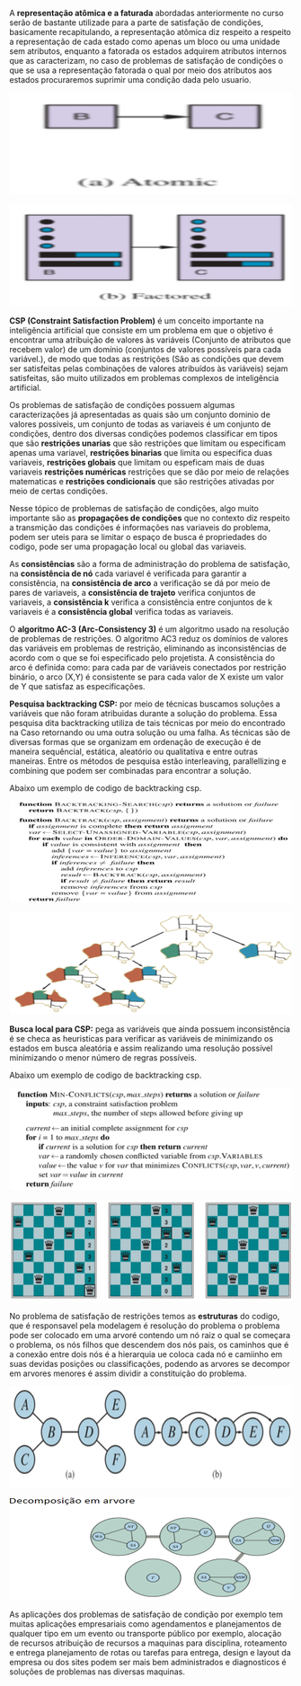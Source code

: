 
A **representação atômica e a faturada** abordadas anteriormente no curso serão de bastante utilizade para a parte de satisfação de condições, basicamente recapitulando, a representação atômica diz respeito a respeito a representação de cada estado como apenas um bloco ou uma unidade sem atributos, enquanto a fatorada os estados adquirem atributos internos que as caracterizam, no caso de problemas de satisfação de condições o que se usa a representação fatorada o qual por meio dos atributos aos estados procuraremos suprimir uma condição dada pelo usuario.

<p align="center">
  <img width="687" height="182" src= IMG2.png title="Breadth-first search">
</p>

<p align="center">
  <img width="687" height="182" src= img3.png title="Breadth-first search">
</p>

**CSP (Constraint Satisfaction Problem)** é um conceito importante na inteligência artificial que consiste em um problema em que o objetivo é encontrar uma atribuição de valores às variáveis (Conjunto de atributos que recebem valor) de um domínio (conjuntos de valores possíveis para cada variável.), de modo que todas as restrições (São as condições que devem ser satisfeitas pelas combinações de valores atribuídos às variáveis) sejam satisfeitas, são muito utilizados em problemas complexos de inteligência artificial.

Os problemas de satisfação de condições possuem algumas caracterizações já apresentadas as quais são um conjunto dominio de valores possiveis, um conjunto de todas as variaveis é um conjunto de condições, dentro dos diversas condições podemos classificar em tipos que são **restrições unarias** que são restrições que limitam ou especificam apenas uma variavel, **restrições binarias** que limita ou especifica duas variaveis, **restrições globais** que limitam ou espeficam mais de duas variaveis **restrições numéricas** restrições que se dão por meio de relações matematicas e **restrições condicionais** que são restrições ativadas por meio de certas condições.

Nesse tópico de problemas de satisfação de condições, algo muito importante são as **propagações de condições** que no contexto diz respeito a transmição das condições é informações nas variaveis do problema, podem ser uteis para se limitar o espaço de busca é propriedades do codigo, pode ser uma propagação local ou global das variaveis.

As **consistências** são a forma de administração do problema de satisfação,  na **consistência de nó** cada variavel é verificada para garantir a consistência, na **consistência de arco** a verificação se dá por meio de pares de variaveis, a **consistência de trajeto** verifica conjuntos de variaveis, a **consistência k** verifica a consistência entre conjuntos de k variaveis é a **consistência global** verifica todas as variaveis.

O **algoritmo AC-3 (Arc-Consistency 3)** é um algoritmo usado na resolução de problemas de restrições. O algoritmo AC3 reduz os domínios de valores das variáveis em problemas de restrição, eliminando as inconsistências de acordo com o que se foi especificado pelo projetista. A consistência do arco é definida como: para cada par de variáveis conectados por restrição binário, o arco (X,Y) é consistente se para cada valor de X existe um valor de Y que satisfaz as especificações.


**Pesquisa backtracking CSP:** por meio de técnicas buscamos soluções a variáveis que não foram atribuidas durante a solução do problema. Essa pesquisa dita backtracking utiliza de tais técnicas por meio do encontrado na Caso retornando ou uma outra solução ou uma falha. As técnicas são de diversas formas que se organizam em ordenação de execução é de maneira sequêncial, estática, aleatório ou qualitativa e entre outras maneiras. Entre os métodos de pesquisa estão interleaving, parallellizing e combining que podem ser combinadas para encontrar a solução.

Abaixo um exemplo de codigo de backtracking csp.

<p align="center">
  <img width="687" height="182" src= img4.png title="Breadth-first search">
</p>
<p align="center">
  <img width="687" height="182" src= img5.png title="Breadth-first search">
</p>

**Busca local para CSP:** pega as variáveis que ainda possuem inconsistência é se checa as heuristicas para verificar as variáveis de minimizando os estados em busca aleatória e assim realizando uma resolução possível minimizando o menor número de regras possíveis.

Abaixo um exemplo de codigo de backtracking csp.

<p align="center">
  <img width="687" height="182" src= img6.png title="Breadth-first search">
</p>

<p align="center">
  <img width="687" height="182" src= img7.png title="Breadth-first search">
</p>

No problema de satisfação de restrições temos as **estruturas** do codigo, que é responsavel pela modelagem é resolução do problema o problema pode ser colocado em uma arvoré contendo um nó raiz o qual se começara o problema, os nós filhos que descendem dos nós pais, os caminhos que é a conexão entre dois nós é a hierarquia ue coloca cada nó e camiinho em suas devidas posições ou classificações, podendo as arvores se decompor em arvores menores é assim dividir a constituição do problema.

<p align="center">
  <img width="687" height="182" src= img1.png title="Breadth-first search">
</p>

<p align="center">
  <img width="687" height="182" src= img8.png title="Breadth-first search">
</p>

As aplicações dos problemas de satisfação de condição por exemplo tem muitas aplicações empresariais como agendamentos e planejamentos de qualquer tipo em um evento ou transporte público por exemplo, alocação de recursos atribuição de recursos a maquinas para disciplina, roteamento e entrega planejamento de rotas ou tarefas para entrega, design e layout da empresa ou dos sites podem ser mais bem administrados e diagnosticos é soluções de problemas nas diversas maquinas.
